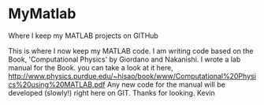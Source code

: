 MyMatlab
========

Where I keep my MATLAB projects on GITHub

This is where I now keep my MATLAB code. I am writing code based on the Book, 'Computational Physics' by Giordano 
and Nakanishi. I wrote a lab manual for the Book. you can take a look at it here, 
http://www.physics.purdue.edu/~hisao/book/www/Computational%20Physics%20using%20MATLAB.pdf
Any new code for the manual will be developed (slowly!) right here on GIT. 
Thanks for looking.
 Kevin 
